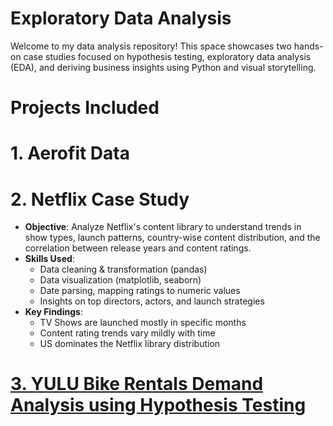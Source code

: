 # Exploratory Data Analysis
Welcome to my data analysis repository! This space showcases two hands-on case studies focused on hypothesis testing, exploratory data analysis (EDA), and deriving business insights using Python and visual storytelling.

# Projects Included
# 1. Aerofit Data 
# 2. Netflix Case Study
- **Objective**: Analyze Netflix's content library to understand trends in show types, launch patterns, country-wise content distribution, and the correlation between release years and content ratings.
- **Skills Used**:
  - Data cleaning & transformation (pandas)
  - Data visualization (matplotlib, seaborn)
  - Date parsing, mapping ratings to numeric values
  - Insights on top directors, actors, and launch strategies
- **Key Findings**:
  - TV Shows are launched mostly in specific months
  - Content rating trends vary mildly with time
  - US dominates the Netflix library distribution
# [3. YULU Bike Rentals Demand Analysis using Hypothesis Testing](https://github.com/d-payel/Data-Analytics-01/tree/main/Hypothesis%20Testing%20on%20YULU%20Bike%20Rents)



